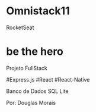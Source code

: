 # Omnistack11
RocketSeat

# be the hero

Projeto FullStack 

#Express.js
#React
#React-Native 

Banco de Dados SQL Lite

Por: Douglas Morais